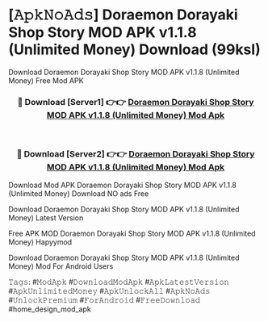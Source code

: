 # [𝙰𝚙𝚔𝙽𝚘𝙰𝚍𝚜] Doraemon Dorayaki Shop Story MOD APK v1.1.8 (Unlimited Money) Download (99ksl)
Download Doraemon Dorayaki Shop Story MOD APK v1.1.8 (Unlimited Money) Free Mod APK

<div align="center">
<h3>🔴 Download [Server1] 👉👉 <a href="https://apkcomod.com?title=Doraemon_Dorayaki_Shop_Story_MOD_APK_v1.1.8_(Unlimited_Money)">Doraemon Dorayaki Shop Story MOD APK v1.1.8 (Unlimited Money) Mod Apk</a></h3><br>

<h3>🔴 Download [Server2] 👉👉 <a href="https://apkcomod.com?title=Doraemon_Dorayaki_Shop_Story_MOD_APK_v1.1.8_(Unlimited_Money)">Doraemon Dorayaki Shop Story MOD APK v1.1.8 (Unlimited Money) Mod Apk</a></h3>
</div>


 Download Mod APK Doraemon Dorayaki Shop Story MOD APK v1.1.8 (Unlimited Money) Download NO ads Free

Download Doraemon Dorayaki Shop Story MOD APK v1.1.8 (Unlimited Money) Latest Version

Free APK MOD Doraemon Dorayaki Shop Story MOD APK v1.1.8 (Unlimited Money) Hapyymod

Download Doraemon Dorayaki Shop Story MOD APK v1.1.8 (Unlimited Money) Mod For Android Users

𝚃𝚊𝚐𝚜: #𝙼𝚘𝚍𝙰𝚙𝚔 #𝙳𝚘𝚠𝚗𝚕𝚘𝚊𝚍𝙼𝚘𝚍𝙰𝚙𝚔 #𝙰𝚙𝚔𝙻𝚊𝚝𝚎𝚜𝚝𝚅𝚎𝚛𝚜𝚒𝚘𝚗 #𝙰𝚙𝚔𝚄𝚗𝚕𝚒𝚖𝚒𝚝𝚎𝚍𝙼𝚘𝚗𝚎𝚢 #𝙰𝚙𝚔𝚄𝚗𝚕𝚘𝚌𝚔𝙰𝚕𝚕 #𝙰𝚙𝚔𝙽𝚘𝙰𝚍𝚜 #𝚄𝚗𝚕𝚘𝚌𝚔𝙿𝚛𝚎𝚖𝚒𝚞𝚖 #𝙵𝚘𝚛𝙰𝚗𝚍𝚛𝚘𝚒𝚍 #𝙵𝚛𝚎𝚎𝙳𝚘𝚠𝚗𝚕𝚘𝚊𝚍 #home_design_mod_apk